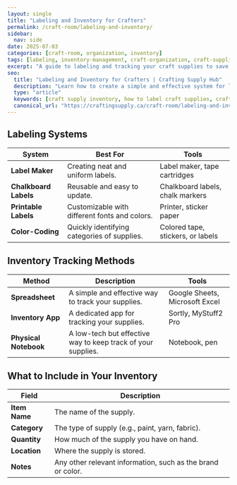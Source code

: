 ```yaml
---
layout: single
title: "Labeling and Inventory for Crafters"
permalink: /craft-room/labeling-and-inventory/
sidebar:
  nav: side
date: 2025-07-03
categories: [craft-room, organization, inventory]
tags: [labeling, inventory-management, craft-organization, craft-supplies]
excerpt: "A guide to labeling and tracking your craft supplies to save time and money."
seo:
  title: "Labeling and Inventory for Crafters | Crafting Supply Hub"
  description: "Learn how to create a simple and effective system for labeling and tracking your craft supplies."
  type: "article"
  keywords: [craft supply inventory, how to label craft supplies, craft room organization]
  canonical_url: "https://craftingsupply.ca/craft-room/labeling-and-inventory/"
---
```


## Labeling Systems

| System | Best For | Tools |
|---|---|---|
| **Label Maker** | Creating neat and uniform labels. | Label maker, tape cartridges |
| **Chalkboard Labels** | Reusable and easy to update. | Chalkboard labels, chalk markers |
| **Printable Labels** | Customizable with different fonts and colors. | Printer, sticker paper |
| **Color-Coding** | Quickly identifying categories of supplies. | Colored tape, stickers, or labels |

## Inventory Tracking Methods

| Method | Description | Tools |
|---|---|---|
| **Spreadsheet** | A simple and effective way to track your supplies. | Google Sheets, Microsoft Excel |
| **Inventory App** | A dedicated app for tracking your supplies. | Sortly, MyStuff2 Pro |
| **Physical Notebook** | A low-tech but effective way to keep track of your supplies. | Notebook, pen |

## What to Include in Your Inventory

| Field | Description |
|---|---|
| **Item Name** | The name of the supply. |
| **Category** | The type of supply (e.g., paint, yarn, fabric). |
| **Quantity** | How much of the supply you have on hand. |
| **Location** | Where the supply is stored. |
| **Notes** | Any other relevant information, such as the brand or color. |